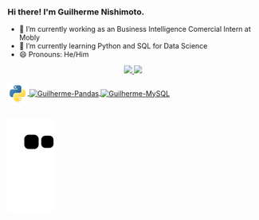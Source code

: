 ### Hi there! I'm Guilherme Nishimoto.

- 🔭 I’m currently working as an Business Intelligence Comercial Intern at Mobly
- 🌱 I’m currently learning Python and SQL for Data Science
- 😄 Pronouns: He/Him

<div align="center">
  <a href="https://github.com/GuilhermeNishimoto">
  <img height="180em" src="https://github-readme-stats.vercel.app/api?username=GuilhermeNishimoto&show_icons=true&theme=merko&include_all_commits=true&count_private=true"/>
  <img height="180em" src="https://github-readme-stats.vercel.app/api/top-langs/?username=GuilhermeNishimoto&layout=compact&langs_count=7&theme=merko"/>
</div>
  
<div style="display: inline_block"><br>
  <img align="center" alt="Guilherme-Python" height="40" width="40" src="https://raw.githubusercontent.com/devicons/devicon/master/icons/python/python-original.svg">
  <img align ="center" alt="Guilherme-Pandas" height="40" widht="40" src="https://cdn.jsdelivr.net/gh/devicons/devicon/icons/pandas/pandas-original-wordmark.svg" />
  <img align ="center" alt="Guilherme-MySQL" height="40" widht="40"src="https://cdn.jsdelivr.net/gh/devicons/devicon/icons/mysql/mysql-original-wordmark.svg" />
</div>
  
  ##
  
![Snake animation](https://github.com/GuilhermeNishimoto/GuilhermeNishimoto/blob/output/github-contribution-grid-snake.svg)
